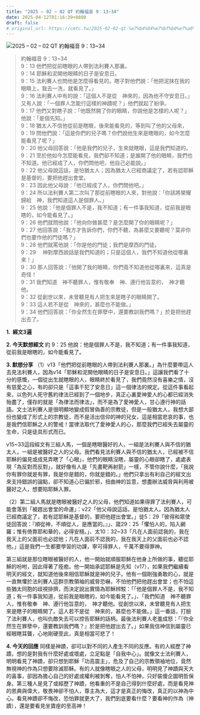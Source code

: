 ```yaml
---
title: "2025 – 02 – 02 QT 約翰福音 9：13~34"
date: 2025-04-12T01:16:39+0800
draft: false
# original_url: https://cmtc.tw/2025-02-02-qt-%e7%b4%84%e7%bf%b0%e7%a6%8f%e9%9f%b3-9%ef%bc%9a1334
---
```


![2025 – 02 – 02 QT 約翰福音 9：13\~34](/images/qt.jpg  "2025 – 02 – 02 QT 約翰福音 9：13\~34")

> 約翰福音 9：13\~34  
> 9：13 他們把從前瞎眼的人帶到法利賽人那裏。  
> 9：14 耶穌和泥開他眼睛的日子是安息日。  
> 9：15 法利賽人也問他是怎麼得看見的。瞎子對他們說：「他把泥抹在我的眼睛上，我去一洗，就看見了。」  
> 9：16 法利賽人中有的說：「這個人不是從　神來的，因為他不守安息日。」又有人說：「一個罪人怎能行這樣的神蹟呢？」他們就起了紛爭。  
> 9：17 他們又對瞎子說：「他既然開了你的眼睛，你說他是怎樣的人呢？」他說：「是個先知。」  
> 9：18 猶太人不信他從前是瞎眼，後來能看見的，等到叫了他的父母來，  
> 9：19 問他們說：「這是你們的兒子嗎？你們說他生來是瞎眼的，如今怎麼能看見了呢？」  
> 9：20 他父母回答說：「他是我們的兒子，生來就瞎眼，這是我們知道的。  
> 9：21 至於他如今怎麼能看見，我們卻不知道；是誰開了他的眼睛，我們也不知道。他已經成了人，你們問他吧，他自己必能說。」  
> 9：22 他父母說這話，是怕猶太人；因為猶太人已經商議定了，若有認耶穌是基督的，要把他趕出會堂。  
> 9：23 因此他父母說：「他已經成了人，你們問他吧。」  
> 9：24 所以法利賽人第二次叫了那從前瞎眼的人來，對他說：「你該將榮耀歸給　神，我們知道這人是個罪人。」  
> 9：25 他說：「他是個罪人不是，我不知道；有一件事我知道，從前我是眼瞎的，如今能看見了。」  
> 9：26 他們就問他說：「他向你做甚麼？是怎麼開了你的眼睛呢？」  
> 9：27 他回答說：「我方才告訴你們，你們不聽，為甚麼又要聽呢？莫非你們也要作他的門徒嗎？」  
> 9：28 他們就罵他說：「你是他的門徒；我們是摩西的門徒。  
> 9：29 　神對摩西說話是我們知道的；只是這個人，我們不知道他從哪裏來！」  
> 9：30 那人回答說：「他開了我的眼睛，你們竟不知道他從哪裏來，這真是奇怪！  
> 9：31 我們知道　神不聽罪人，惟有敬奉　神、遵行他旨意的，　神才聽他。  
> 9：32 從創世以來，未曾聽見有人把生來是瞎子的眼睛開了。  
> 9：33 這人若不是從　神來的，甚麼也不能做。」  
> 9：34 他們回答說：「你全然生在罪孽中，還要教訓我們嗎？」於是把他趕出去了。

**1.  經文3遍**

**2. 今天默想經文**
約 9：25 他說：他是個罪人不是，我不知道；有一件事我知道，從前我是眼瞎的，如今能看見了。

**3. 默想分享**
（1）v13「他們把從前瞎眼的人帶到法利賽人那裏。」為什麼要帶這人去見法利賽人，因為v14「耶穌和泥開他眼睛的日子是安息日。」這讓我們看了十分的感慨，一個從出生就瞎眼的人，眼睛終於看見了，我們竟然沒有喜樂之情，沒有慈愛之心，有的卻只是「這事干犯了安息日」這一個律法的規定。從這件事看起來，以色列人死守舊約律法已經到了一個地步，真正心裏愛神愛人的心都已經消失殆盡了，僅存的就是「為律法而律法」，而不是為了愛神愛人，甘心遵行神的話語。文士法利賽人是很明顯地變成假冒偽善的宗教徒，但是一般猶太人，我想大部份也變成了形式上的宗教徒，而不是活出信仰的神的兒女，這是相當悲哀的事，也是我們信耶穌之人的警戒！當律法取代了愛神愛人的心，那麼我們已經失去屬靈的生命，只是徒具形式而已。

v15\~33這段經文有三組人馬，一個是瞎眼醫好的人，一組是法利賽人與不信的猶太人，一組是被醫好之人的父母。我們看見法利賽人與不信的猶太人，已經被不信耶穌的偏見或成見弄瞎了「心眼」，他們的眼睛沒瞎，屬靈的心眼卻瞎了，處處表現「為反對而反對」，就好像有人是「先畫靶再射箭」一樣，不管你說什麼，「我說你有罪你就是有罪，我是你是錯的，你就是錯的。」他們只拿出有利自己的經文出來支持錯誤的論點，卻不知道心已偏於邪，扭曲神的旨意，想盡辦法威脅與利用被醫好之人，想要陷耶穌入罪。

（2）第二組人馬就是瞎眼被醫好之人的父母，他們知道如果得罪了法利賽人，可能會落到「被趕出會堂的命運」：v22「他父母說這話，是怕猶太人。因為猶太人已經商議定了，若有認耶穌是基督的，要把他趕出會堂。」徒5：29「彼得和眾使徒回答說：『順從神，不順從人，是應當的。』」、箴29：25「懼怕人的，陷入網羅；惟有倚靠耶和華的，必得安穩。」、太10：32\~33「凡在人面前認我的，我在我天上的父面前也必認他；凡在人面前不認我的，我在我天上的父面前也必不認他。」這是我們一生都要學習的功課，寧可得罪人，千萬不要得罪神。

第三組就是那位瞎眼被醫好的人，他一開始就順服耶穌在他身上所做的事，聽從耶穌的吩咐，因此得著了痊癒。他一開始承認耶穌是先知（v17），如果我們繼續看明天的經文，就知道他後來相信耶穌就是神的兒子。他有一個剛強勇敢的心，就是一直無懼於法利賽人這群宗教領袖的威脅恐嚇，不怕他們把他趕出會堂；也不怕這些猶太同胞的歧視排擠，而決定說出實情為耶穌辨駁：「「他是個罪人不是，我不知道；有一件事我知道，從前我是眼瞎的，如今能看見了。」、「我們知道　神不聽罪人，惟有敬奉　神、遵行他旨意的，　神才聽他。從創世以來，未曾聽見有人把生來是瞎子的眼睛開了。這人若不是從　神來的，甚麼也不能做。」這一番話，打臉了法利賽人，也叫仇敵失去可以控告耶穌的話柄。最後法利賽人老羞成怒：「『你全然生在罪孽中，還要教訓我們嗎？』於是把他趕出去了。」如果我信神信到屬靈已經眼瞎耳聾，心地剛硬至此，真是相當可悲了！

**4. 今天的回應**
同樣是神蹟，卻可以對不同的人產生不同的反應。有的人經歷了神蹟，想的是對我有什麼好處或壞處，立足點是「自我中心」。就像文士法利賽人，明明看見了神蹟，卻只想到耶穌「功高震主」，危及了自己的宗教領袖地位，竟然無視神的作為只想要除滅耶穌。有的人就像瞎眼之人的父母，明明見了神蹟與天大的喜事，卻因為擔心自己的好處或權利被剝奪，怕人不怕神，只好裝傻企圖明哲保身。第三種人是見了或經歷了神蹟，他看重的不是自己得到什麼好處，而是看見神的恩典與偉大，敬畏神卻不怕人，尊主為大，這才是真正的悔改，真正的以神為中心。看見神蹟卻不悔改，恐怕罪就更大了，我們到底要看什麼？要看神的作為（神蹟），還是要看見坐寶座的至高神！
